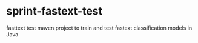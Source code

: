 # sprint-fastext-test
fasttext test maven project to train and test fastext classification models in Java


